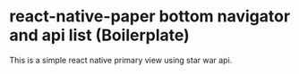 # react-native-paper bottom navigator and api list (Boilerplate)

This is a simple react native primary view using star war api.


